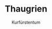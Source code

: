 ---
layout: place
title: Thaugrien
category: places
subtitle: Kurfürstentum
hasinit:
  - Nord-Grenbrock
placetype: state
capital: Grenbrock
---